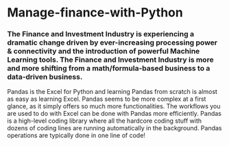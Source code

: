 # Manage-finance-with-Python


### The Finance and Investment Industry is experiencing a dramatic change driven by ever-increasing processing power & connectivity and the introduction of powerful Machine Learning tools. The Finance and Investment Industry is more and more shifting from a math/formula-based business to a data-driven business.


Pandas is the Excel for Python and learning Pandas from scratch is almost as easy as learning Excel. Pandas seems to be more complex at a first glance, as it simply offers so much more functionalities. The workflows you are used to do with Excel can be done with Pandas more efficiently. Pandas is a high-level coding library where all the hardcore coding stuff with dozens of coding lines are running automatically in the background. Pandas operations are typically done in one line of code! 

